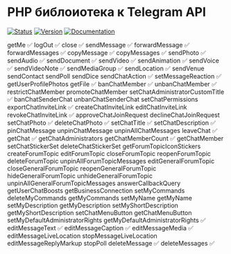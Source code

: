 # PHP библоиотека к Telegram API

[![Status](https://img.shields.io/badge/status-development-blue)](https://img.shields.io/badge/status-development-blue)
[![Version](https://img.shields.io/badge/version-v1.0.0-blue)](https://img.shields.io/badge/version-v1.0.0-blue)
[![Documentation](https://img.shields.io/badge/docs-yes-blue)](https://img.shields.io/badge/docs-yes-blue)

getMe ✅
logOut ✅
close ✅
sendMessage ✅
forwardMessage ✅
forwardMessages ✅
copyMessage ✅
copyMessages ✅
sendPhoto ✅
sendAudio ✅
sendDocument ✅
sendVideo ✅
sendAnimation ✅
sendVoice ✅
sendVideoNote ✅
sendMediaGroup ✅
sendLocation ✅
sendVenue
sendContact
sendPoll
sendDice
sendChatAction ✅
setMessageReaction ✅
getUserProfilePhotos
getFile ✅
banChatMember ✅
unbanChatMember ✅
restrictChatMember
promoteChatMember
setChatAdministratorCustomTitle ✅
banChatSenderChat
unbanChatSenderChat
setChatPermissions
exportChatInviteLink ✅
createChatInviteLink
editChatInviteLink
revokeChatInviteLink ✅
approveChatJoinRequest
declineChatJoinRequest
setChatPhoto ✅
deleteChatPhoto ✅
setChatTitle ✅
setChatDescription ✅
pinChatMessage
unpinChatMessage
unpinAllChatMessages
leaveChat ✅
getChat ✅
getChatAdministrators
getChatMemberCount ✅
getChatMember
setChatStickerSet
deleteChatStickerSet
getForumTopicIconStickers
createForumTopic
editForumTopic
closeForumTopic
reopenForumTopic
deleteForumTopic
unpinAllForumTopicMessages
editGeneralForumTopic
closeGeneralForumTopic
reopenGeneralForumTopic
hideGeneralForumTopic
unhideGeneralForumTopic
unpinAllGeneralForumTopicMessages
answerCallbackQuery
getUserChatBoosts
getBusinessConnection
setMyCommands
deleteMyCommands
getMyCommands
setMyName
getMyName
setMyDescription
getMyDescription
setMyShortDescription
getMyShortDescription
setChatMenuButton
getChatMenuButton
setMyDefaultAdministratorRights
getMyDefaultAdministratorRights ✅
editMessageText ✅
editMessageCaption ✅
editMessageMedia ✅
editMessageLiveLocation
stopMessageLiveLocation
editMessageReplyMarkup
stopPoll
deleteMessage ✅
deleteMessages ✅

